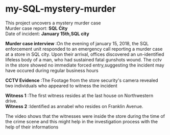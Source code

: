 # my-SQL-mystery-murder
This project uncovers a mystery murder case<br>
Murder case report: **SQL City**<br>
Date of incident: **January 15th,SQL city**

**Murder case interview** :On the evening of january 15, 2018, the SQL enforcement unit responded to an emergency call reporting a murder case at a store in SQL city. Upon their arrival, offices discovered an un-identified lifeless body of a man, who had sustained fatal gunshots wound. The cctv in the store showed no immediate forced entry,suggesting the incident may have occured during regular business hours

**CCTV Evidence** :The Footage from the store security's camera revealed two individuals who appeared to witness the incident

**Witness 1** :The first witness resides at the last house on Northwestern drive.<br>
**Witness 2** :Identified as annabel who resides on Franklin Avenue.

  The video shows that the witnesses were inside the store during the time of the crime scene and this might help in the investigation process with the help of their informations
